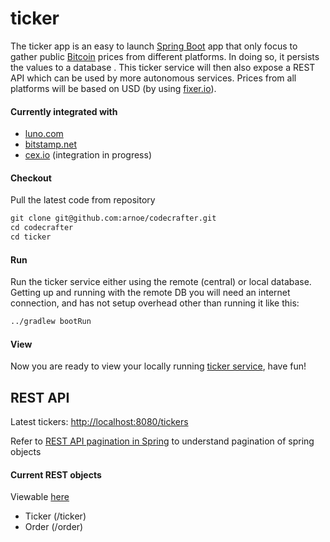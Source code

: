# ticker

The ticker app is an easy to launch [Spring Boot](https://projects.spring.io/spring-boot/) app that only focus to gather 
public [Bitcoin](https://www.youtube.com/watch?v=Um63OQz3bjo) prices from different platforms.  In doing so, it persists the values to a database .  This ticker service will then also expose a REST API which can be used by more autonomous services.  Prices from all platforms will be based on USD (by using [fixer.io](http://api.fixer.io/latest?base=USD)).

#### Currently integrated with
- [luno.com](https://www.luno.com/)
- [bitstamp.net](https://www.bitstamp.net/)
- [cex.io](https://www.cex.io/) (integration in progress)

#### Checkout

Pull the latest code from repository

```markdown
git clone git@github.com:arnoe/codecrafter.git
cd codecrafter
cd ticker
```````

#### Run

Run the ticker service either using the remote (central) or local database.   Getting up and running with the remote 
DB you will need an internet connection, and has not setup overhead other than running it like this:

```markdown
../gradlew bootRun
```````

#### View

Now you are ready to view your locally running [ticker service](http://localhost:8080), have fun!


## REST API

Latest tickers: [http://localhost:8080/tickers](http://localhost:8080/tickers)

Refer to [REST API pagination in Spring](http://www.baeldung.com/rest-api-pagination-in-spring) to understand pagination 
of spring objects

#### Current REST objects

Viewable [here](http://localhost:8080/profile)

* Ticker (/ticker)
* Order (/order)

